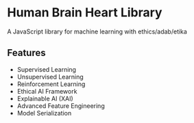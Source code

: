 # Human Brain Heart Library

A JavaScript library for machine learning with ethics/adab/etika

## Features

- Supervised Learning
- Unsupervised Learning
- Reinforcement Learning
- Ethical AI Framework
- Explainable AI (XAI)
- Advanced Feature Engineering
- Model Serialization
